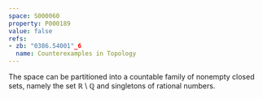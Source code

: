 ```yaml
---
space: S000060
property: P000189
value: false
refs:
- zb: "0386.54001"_6
  name: Counterexamples in Topology
---
```


The space can be partitioned into a countable family of nonempty closed sets, namely the set $\mathbb R\setminus \mathbb Q$ and singletons of rational numbers.
